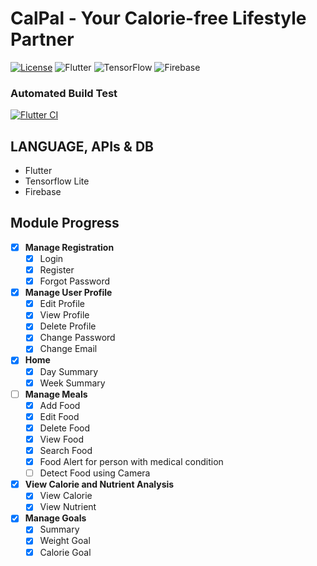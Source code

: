 # CalPal - Your Calorie-free Lifestyle Partner
[![License](https://img.shields.io/badge/License-BSD_3--Clause-blue.svg)](https://opensource.org/licenses/BSD-3-Clause) ![Flutter](https://img.shields.io/badge/Flutter-%2302569B.svg?style=plastic&logo=Flutter&logoColor=white) ![TensorFlow](https://img.shields.io/badge/TensorFlow-%23FF6F00.svg?style=plastic&logo=TensorFlow&logoColor=white) ![Firebase](https://img.shields.io/badge/Firebase-039BE5?style=plastic&logo=Firebase&logoColor=white)


### **Automated Build Test**
[![Flutter CI](https://github.com/darksky6666/CalPal/actions/workflows/flutter-apk-autobuild.yml/badge.svg)](https://github.com/darksky6666/CalPal/actions/workflows/flutter-apk-autobuild.yml)


## **LANGUAGE, APIs & DB**
- Flutter
- Tensorflow Lite
- Firebase

## Module Progress
- [x] **Manage Registration**
    - [x] Login
    - [x] Register
    - [x] Forgot Password
- [x] **Manage User Profile**
    - [x] Edit Profile
    - [x] View Profile
    - [x] Delete Profile
    - [x] Change Password
    - [x] Change Email
- [x] **Home**
    - [x] Day Summary
    - [x] Week Summary
- [ ] **Manage Meals**
    - [x] Add Food
    - [x] Edit Food
    - [x] Delete Food
    - [x] View Food
    - [x] Search Food
    - [x] Food Alert for person with medical condition
    - [ ] Detect Food using Camera
- [x] **View Calorie and Nutrient Analysis**
    - [x] View Calorie
    - [x] View Nutrient
- [x] **Manage Goals**
    - [x] Summary
    - [x] Weight Goal
    - [x] Calorie Goal